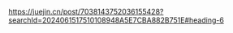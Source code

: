 <!--Eslint + Prettier + Husky + Commitlint+ Lint-staged 规范前端工程代码规范
  -->

https://juejin.cn/post/7038143752036155428?searchId=2024061517510108948A5E7CBA882B751E#heading-6
